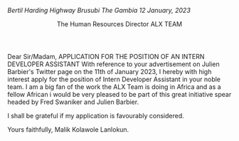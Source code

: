 <address>

Bertil Harding Highway
Brusubi
The Gambia
12 January, 2023

</address>

<header>
The Human Resources Director
ALX TEAM

</header>
<body>
Dear Sir/Madam,
    APPLICATION FOR THE POSITION OF AN INTERN DEVELOPER ASSISTANT
With reference to your advertisement on Julien Barbier's Twitter page on the 11th of January 2023,
I hereby with high interest apply for the position of Intern Developer Assistant in your noble team.
I am a big fan of the work the ALX Team is doing in Africa and as a fellow African i would be very pleased to be 
part of this great initiative spear headed by Fred Swaniker and Julien Barbier.

I shall be grateful if my application is favourably considered.

</body>

<footer>
Yours faithfully,
Malik Kolawole Lanlokun.
<footer>